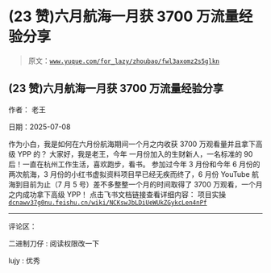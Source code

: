 # (23 赞)六月航海一月获 3700 万流量经验分享

> 原文：[`www.yuque.com/for_lazy/zhoubao/fwl3axomz2s5glkn`](https://www.yuque.com/for_lazy/zhoubao/fwl3axomz2s5glkn)

## (23 赞)六月航海一月获 3700 万流量经验分享

作者： 老王

日期：2025-07-08

作为小白，我是如何在六月份航海期间一个月之内收获 3700 万观看量并且拿下高级 YPP 的？ 大家好，我是老王，今年
一月份加入的生财新人，一名标准的 90 后！一直在杭州工作生活，喜欢跑步，看书。
参加过今年 3 月份和今年 6 月份的两次航海，3 月份的小红书虚拟资料项目早已经无疾而终了，6 月份 YouTube 航海到目前为止（7 月 5 号）差不多整整一个月的时间取得了 3700 万观看，一个月之内成功拿下高级 YPP！
点击飞书文档链接查看详细内容： 项目实操 [`dcnawv37g0nu.feishu.cn/wiki/NCKswJbLDiUeWUkZGykcLen4nPf`](https://dcnawv37g0nu.feishu.cn/wiki/NCKswJbLDiUeWUkZGykcLen4nPf)

* * *

评论区：

二进制刀仔 : 阅读权限改一下

lujy : 优秀